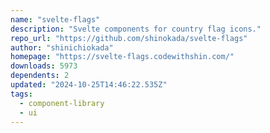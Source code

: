 ```yaml
---
name: "svelte-flags"
description: "Svelte components for country flag icons."
repo_url: "https://github.com/shinokada/svelte-flags"
author: "shinichiokada"
homepage: "https://svelte-flags.codewithshin.com/"
downloads: 5973
dependents: 2
updated: "2024-10-25T14:46:22.535Z"
tags: 
  - component-library
  - ui
---
```

